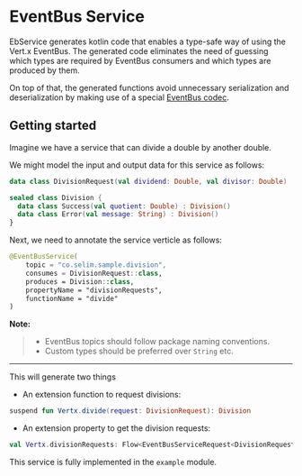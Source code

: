 # EventBus Service

EbService generates kotlin code that enables
a type-safe way of using the Vert.x EventBus.
The generated code eliminates the need of guessing
which types are required by EventBus consumers and
which types are produced by them.

On top of that, the generated functions avoid
unnecessary serialization and deserialization by
making use of a special
[EventBus codec](https://dev.to/sip3/how-to-extend-vert-x-eventbus-api-to-save-on-serialization-3akf).

## Getting started
Imagine we have a service that can divide a
double by another double.

We might model the input and output data for this
service as follows:
```kotlin
data class DivisionRequest(val dividend: Double, val divisor: Double)

sealed class Division {
  data class Success(val quotient: Double) : Division()
  data class Error(val message: String) : Division()
}
```

Next, we need to annotate the service verticle as follows:
```kotlin
@EventBusService(
    topic = "co.selim.sample.division",
    consumes = DivisionRequest::class,
    produces = Division::class,
    propertyName = "divisionRequests",
    functionName = "divide"
)
```

**Note:**
> * EventBus topics should follow package naming conventions.
> * Custom types should be preferred over `String` etc.

---

This will generate two things
* An extension function to request divisions:
```kotlin
suspend fun Vertx.divide(request: DivisionRequest): Division
````

* An extension property to get the division
requests:
```kotlin
val Vertx.divisionRequests: Flow<EventBusServiceRequest<DivisionRequest, Division>>
```

This service is fully implemented in the `example` module.
